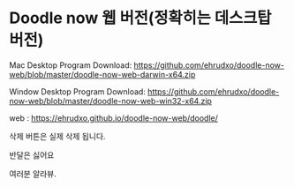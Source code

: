 # Doodle now 웹 버전(정확히는 데스크탑 버전)

Mac Desktop Program Download: https://github.com/ehrudxo/doodle-now-web/blob/master/doodle-now-web-darwin-x64.zip

Window  Desktop Program Download: https://github.com/ehrudxo/doodle-now-web/blob/master/doodle-now-web-win32-x64.zip

web : https://ehrudxo.github.io/doodle-now-web/doodle/

삭제 버튼은 실제 삭제 됩니다.

반달은 싫어요

여러분 알라뷰.
